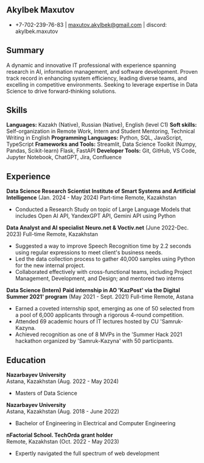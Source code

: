 ## Akylbek Maxutov

* +7-702-239-76-83 | maxutov.akylbek@gmail.com | discord: akylbek.maxutov

## Summary

A dynamic and innovative IT professional with experience spanning research in AI, information management, and software development. Proven track record in enhancing system efficiency, leading diverse teams, and excelling in competitive environments. Seeking to leverage expertise in Data Science to drive forward-thinking solutions.

## Skills

**Languages:** Kazakh (Native), Russian (Native), English (level C1)
**Soft skills:** Self-organization in Remote Work, Intern and Student Mentoring, Technical Writing in English
**Programming Languages:** Python, SQL, JavaScript, TypeScript
**Frameworks and Tools:** Streamlit, Data Science Toolkit (Numpy, Pandas, Scikit-learn) Flask, FastAPI
**Developer Tools:** Git, GitHub, VS Code, Jupyter Notebook, ChatGPT, Jira, Confluence

## Experience

**Data Science Research Scientist** 
**Institute of Smart Systems and Artificial Intelligence** (Jan. 2024 - May 2024)                                                                                             Part-time Remote, Kazakhstan
* Conducted a Research Study on topic of Large Language Models that includes Open AI API, YandexGPT API, Gemini API using Python

**Data Analyst and AI specialist**                                                                                                                                            **Neuro.net & Voctiv.net** (June 2022-Dec. 2023)                                                                                                                              Full-time Remote, Kazakhstan
* Suggested a way to improve Speech Recognition time by 2.2 seconds using regular expressions to meet client's business needs.
* Led the data collection process to gather 40,000 samples using Python for the new internal project.
* Collaborated effectively with cross-functional teams, including Project Management, Development, and Design; and mentored two interns

**Data Science (Intern)**                                                                                                                                                     **Paid internship in AO 'KazPost' via the Digital Summer 2021' program** (May 2021 - Sept. 2021)
Full-time Remote, Astana
* Earned a coveted internship spot, emerging as one of 50 selected from a pool of 6,000 applicants through a rigorous 4-round competition.
* Attended 69 academic hours of IT lectures hosted by CU 'Samruk-Kazyna.
* Achieved recognition as one of 8 MVPs in the 'Summer Hack 2021 hackathon organized by 'Samruk-Kazyna' with 50 participants.

## Education

**Nazarbayev University**                                                                                                                  
Astana, Kazakhstan (Aug. 2022 - May 2024)
* Masters of Data Science                                                                                                               

**Nazarbayev University**                                                                                                                 
Astana, Kazakhstan (Aug. 2018 - June 2022)
* Bachelor of Engineering in Electrical and Computer Engineering                                                                       

**nFactorial School. TechOrda grant holder**                                                                                              
Remote, Kazakhstan (Oct. 2022 - May 2023)
* Expertly navigated the full spectrum of web development                                                              

